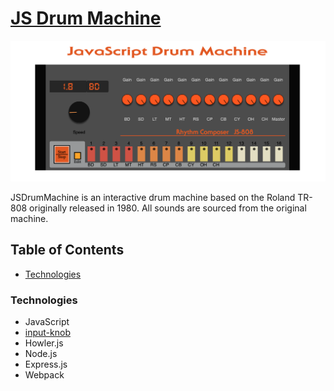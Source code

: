 [JS Drum Machine](http://javascript-drum-machine.herokuapp.com/)
=================

![Algorithm schema](./images/drumMachine.png)

JSDrumMachine is an interactive drum machine based on the Roland TR-808 originally released in 1980. All sounds are sourced from the original machine. 

## Table of Contents
  * [Technologies](#technologies)

### Technologies
  * JavaScript
  * [input-knob](https://www.npmjs.com/package/input-knob)
  * Howler.js
  * Node.js
  * Express.js
  * Webpack
  
